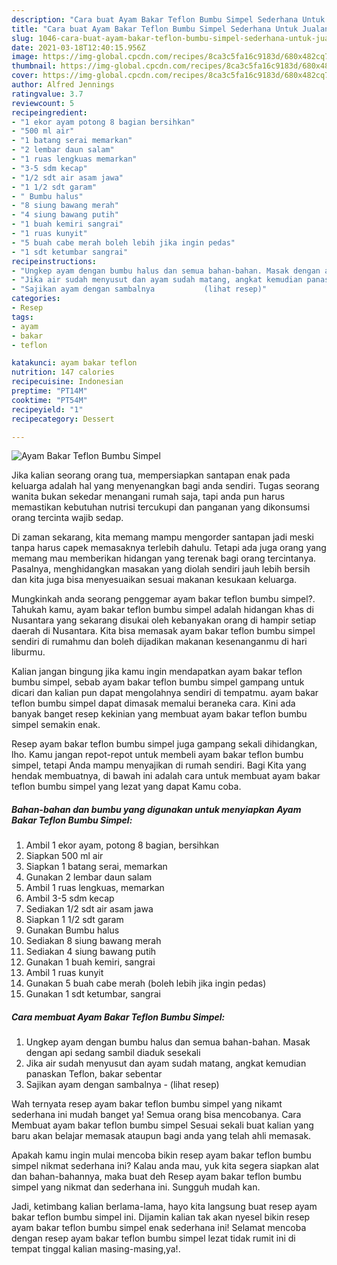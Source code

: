 ```yaml
---
description: "Cara buat Ayam Bakar Teflon Bumbu Simpel Sederhana Untuk Jualan"
title: "Cara buat Ayam Bakar Teflon Bumbu Simpel Sederhana Untuk Jualan"
slug: 1046-cara-buat-ayam-bakar-teflon-bumbu-simpel-sederhana-untuk-jualan
date: 2021-03-18T12:40:15.956Z
image: https://img-global.cpcdn.com/recipes/8ca3c5fa16c9183d/680x482cq70/ayam-bakar-teflon-bumbu-simpel-foto-resep-utama.jpg
thumbnail: https://img-global.cpcdn.com/recipes/8ca3c5fa16c9183d/680x482cq70/ayam-bakar-teflon-bumbu-simpel-foto-resep-utama.jpg
cover: https://img-global.cpcdn.com/recipes/8ca3c5fa16c9183d/680x482cq70/ayam-bakar-teflon-bumbu-simpel-foto-resep-utama.jpg
author: Alfred Jennings
ratingvalue: 3.7
reviewcount: 5
recipeingredient:
- "1 ekor ayam potong 8 bagian bersihkan"
- "500 ml air"
- "1 batang serai memarkan"
- "2 lembar daun salam"
- "1 ruas lengkuas memarkan"
- "3-5 sdm kecap"
- "1/2 sdt air asam jawa"
- "1 1/2 sdt garam"
- " Bumbu halus"
- "8 siung bawang merah"
- "4 siung bawang putih"
- "1 buah kemiri sangrai"
- "1 ruas kunyit"
- "5 buah cabe merah boleh lebih jika ingin pedas"
- "1 sdt ketumbar sangrai"
recipeinstructions:
- "Ungkep ayam dengan bumbu halus dan semua bahan-bahan. Masak dengan api sedang sambil diaduk sesekali"
- "Jika air sudah menyusut dan ayam sudah matang, angkat kemudian panaskan Teflon, bakar sebentar"
- "Sajikan ayam dengan sambalnya           (lihat resep)"
categories:
- Resep
tags:
- ayam
- bakar
- teflon

katakunci: ayam bakar teflon 
nutrition: 147 calories
recipecuisine: Indonesian
preptime: "PT14M"
cooktime: "PT54M"
recipeyield: "1"
recipecategory: Dessert

---
```



![Ayam Bakar Teflon Bumbu Simpel](https://img-global.cpcdn.com/recipes/8ca3c5fa16c9183d/680x482cq70/ayam-bakar-teflon-bumbu-simpel-foto-resep-utama.jpg)

Jika kalian seorang orang tua, mempersiapkan santapan enak pada keluarga adalah hal yang menyenangkan bagi anda sendiri. Tugas seorang  wanita bukan sekedar menangani rumah saja, tapi anda pun harus memastikan kebutuhan nutrisi tercukupi dan panganan yang dikonsumsi orang tercinta wajib sedap.

Di zaman  sekarang, kita memang mampu mengorder santapan jadi meski tanpa harus capek memasaknya terlebih dahulu. Tetapi ada juga orang yang memang mau memberikan hidangan yang terenak bagi orang tercintanya. Pasalnya, menghidangkan masakan yang diolah sendiri jauh lebih bersih dan kita juga bisa menyesuaikan sesuai makanan kesukaan keluarga. 



Mungkinkah anda seorang penggemar ayam bakar teflon bumbu simpel?. Tahukah kamu, ayam bakar teflon bumbu simpel adalah hidangan khas di Nusantara yang sekarang disukai oleh kebanyakan orang di hampir setiap daerah di Nusantara. Kita bisa memasak ayam bakar teflon bumbu simpel sendiri di rumahmu dan boleh dijadikan makanan kesenanganmu di hari liburmu.

Kalian jangan bingung jika kamu ingin mendapatkan ayam bakar teflon bumbu simpel, sebab ayam bakar teflon bumbu simpel gampang untuk dicari dan kalian pun dapat mengolahnya sendiri di tempatmu. ayam bakar teflon bumbu simpel dapat dimasak memalui beraneka cara. Kini ada banyak banget resep kekinian yang membuat ayam bakar teflon bumbu simpel semakin enak.

Resep ayam bakar teflon bumbu simpel juga gampang sekali dihidangkan, lho. Kamu jangan repot-repot untuk membeli ayam bakar teflon bumbu simpel, tetapi Anda mampu menyajikan di rumah sendiri. Bagi Kita yang hendak membuatnya, di bawah ini adalah cara untuk membuat ayam bakar teflon bumbu simpel yang lezat yang dapat Kamu coba.

<!--inarticleads1-->

##### Bahan-bahan dan bumbu yang digunakan untuk menyiapkan Ayam Bakar Teflon Bumbu Simpel:

1. Ambil 1 ekor ayam, potong 8 bagian, bersihkan
1. Siapkan 500 ml air
1. Siapkan 1 batang serai, memarkan
1. Gunakan 2 lembar daun salam
1. Ambil 1 ruas lengkuas, memarkan
1. Ambil 3-5 sdm kecap
1. Sediakan 1/2 sdt air asam jawa
1. Siapkan 1 1/2 sdt garam
1. Gunakan  Bumbu halus
1. Sediakan 8 siung bawang merah
1. Sediakan 4 siung bawang putih
1. Gunakan 1 buah kemiri, sangrai
1. Ambil 1 ruas kunyit
1. Gunakan 5 buah cabe merah (boleh lebih jika ingin pedas)
1. Gunakan 1 sdt ketumbar, sangrai




<!--inarticleads2-->

##### Cara membuat Ayam Bakar Teflon Bumbu Simpel:

1. Ungkep ayam dengan bumbu halus dan semua bahan-bahan. Masak dengan api sedang sambil diaduk sesekali
1. Jika air sudah menyusut dan ayam sudah matang, angkat kemudian panaskan Teflon, bakar sebentar
1. Sajikan ayam dengan sambalnya -           (lihat resep)




Wah ternyata resep ayam bakar teflon bumbu simpel yang nikamt sederhana ini mudah banget ya! Semua orang bisa mencobanya. Cara Membuat ayam bakar teflon bumbu simpel Sesuai sekali buat kalian yang baru akan belajar memasak ataupun bagi anda yang telah ahli memasak.

Apakah kamu ingin mulai mencoba bikin resep ayam bakar teflon bumbu simpel nikmat sederhana ini? Kalau anda mau, yuk kita segera siapkan alat dan bahan-bahannya, maka buat deh Resep ayam bakar teflon bumbu simpel yang nikmat dan sederhana ini. Sungguh mudah kan. 

Jadi, ketimbang kalian berlama-lama, hayo kita langsung buat resep ayam bakar teflon bumbu simpel ini. Dijamin kalian tak akan nyesel bikin resep ayam bakar teflon bumbu simpel enak sederhana ini! Selamat mencoba dengan resep ayam bakar teflon bumbu simpel lezat tidak rumit ini di tempat tinggal kalian masing-masing,ya!.

